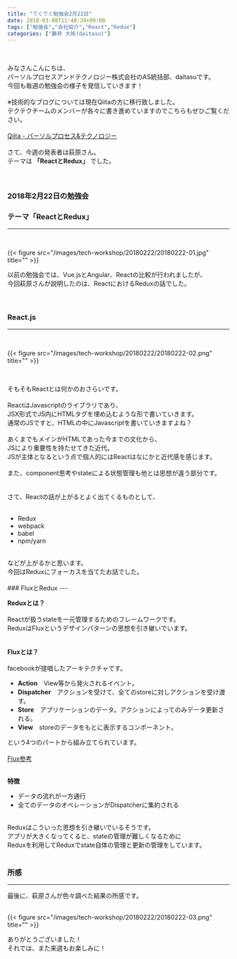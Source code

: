 ```yaml
---
title: "てくてく勉強会2月22日"
date: 2018-03-08T11:40:24+09:00
tags: ["勉強会","会社紹介","React","Redux"]
categories: ["藤井 大祐(daitasu)"]
---
```


<br>

みなさんこんにちは、<br>
パーソルプロセスアンドテクノロジー株式会社のAS統括部、daitasuです。<br>
今回も毎週の勉強会の様子を発信していきます！<br>
<br>
※技術的なブログについては現在Qiitaの方に移行致しました。<br>
テクテクチームのメンバーが各々に書き進めていますのでこちらもぜひご覧ください。<br>
<br>
[Qiita - パーソルプロセス&テクノロジー](https://qiita.com/organizations/persol-pt)<br>
<br>
さて、今週の発表者は萩原さん。<br>
テーマは **「ReactとRedux」** でした。<br>
<br>
<br>

### 2018年2月22日の勉強会　
### テーマ「ReactとRedux」
---

<br>

{{< figure src="/images/tech-workshop/20180222/20180222-01.jpg" title="" >}}<br>

以前の勉強会では、Vue.jsとAngular、Reactの比較が行われましたが、<br>
今回萩原さんが説明したのは、ReactにおけるReduxの話でした。<br>
<br><br>

### React.js
---
<br>

{{< figure src="/images/tech-workshop/20180222/20180222-02.png" title="" >}}<br>

<br>

そもそもReactとは何かのおさらいです。<br>
<br>
ReactはJavascriptのライブラリであり、<br>
JSX形式でJS内にHTMLタグを埋め込むような形で書いていきます。<br>
通常のJSですと、HTMLの中にJavascriptを書いていきますよね？<br>
<br>
あくまでもメインがHTMLであった今までの文化から、<br>
JSにより重要性を持たせてきた近代。<br>
JSが主体となるという点で個人的にはReactはなにかと近代感を感じます。<br>
<br>
また、component思考やstateによる状態管理も他とは思想が違う部分です。<br>
<br>
<br>
さて、Reactの話が上がるとよく出てくるものとして、<br>
<br>

* Redux
* webpack
* babel
* npm/yarn

<br>
などが上がるかと思います。<br>
今回はReduxにフォーカスを当てたお話でした。<br>
<br>
### FluxとRedux
---
<br>

**Reduxとは？**<br>
<br>
Reactが扱うstateを一元管理するためのフレームワークです。<br>
ReduxはFluxというデザインパターンの思想を引き継いでいます。<br>
<br>
<br>
**Fluxとは？**<br>
<br>
facebookが提唱したアーキテクチャです。<br>

* **Action**　View等から発火されるイベント。
* **Dispatcher**　アクションを受けて、全てのstoreに対しアクションを受け渡す。
* **Store**　アプリケーションのデータ。アクションによってのみデータ更新される。
* **View**　storeのデータをもとに表示するコンポーネント。

という4つのパートから組み立てられています。<br>
<br>
[Flux参考](https://github.com/facebook/flux/tree/master/examples/flux-concepts)<br>
<br>

**特徴**<br>

* データの流れが一方通行
* 全てのデータのオペレーションがDispatcherに集約される

<br>
Reduxはこういった思想を引き継いでいるそうです。<br>
アプリが大きくなってくると、stateの管理が難しくなるために<br>
Reduxを利用してReduxでstate自体の管理と更新の管理をしています。<br>
<br>

### 所感
---
最後に、萩原さんが色々調べた結果の所感です。<br>
<br>

{{< figure src="/images/tech-workshop/20180222/20180222-03.png" title="" >}}<br>


ありがとうございました！<br>
それでは、また来週もお楽しみに！
<br><br><br><br>